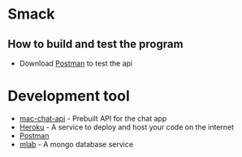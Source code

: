# Smack

## How to build and test the program
* Download [Postman] to test the api


# Development tool
* [mac-chat-api] - Prebuilt API for the chat app
* [Heroku] - A service to deploy and host your code on the internet
* [Postman]
* [mlab] - A mongo database service

[Heroku]: https://www.heroku.com/
[Postman]: https://www.getpostman.com/
[mlab]: https://mlab.com/
[mac-chat-api]: https://github.com/NearHuscarl/mac-chat-api/
